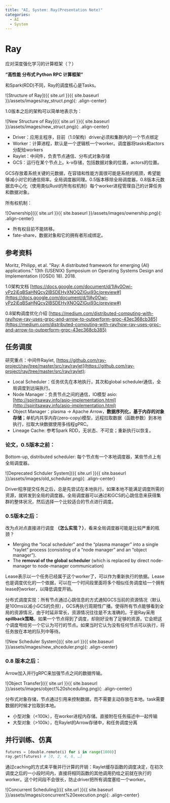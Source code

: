 ```yaml
---
title: "AI, System: Ray(Presentation Note)"
categories:
  - AI
  - System
---
```


# Ray

应对深度强化学习的计算框架（？）

**“高性能 分布式 Python RPC 计算框架”**

和Spark(RDD)不同，Ray的调度核心是Tasks。

![Structure of Ray]({{ site.url }}{{ site.baseurl }}/assets/images/ray_struct.png){: .align-center}

1.0版本之后的架构可以简单地表示为：

![New Structure of Ray]({{ site.url }}{{ site.baseurl }}/assets/images/new_struct.png){: .align-center}

* Driver：应用主程序，目前（1.0架构）driver必须和集群内的一个节点绑定
* Worker：计算进程，默认是一个逻辑核一个worker。调度器将tasks和actors分配给workers
* Raylet：中间件，负责节点通信、分布式对象存储
* GCS：运行在某个节点上。k-v存储，包括数据对象的位置，actors的位置。

GCS存放着系统关键的元数据，在容错和性能方面很可能是系统的瓶颈，希望能够减小对它的通信频率。全局调度器同理。0.5版本移除全局调度器，0.8版本元数据去中心化（使用类似Rust的所有权机制）每个worker进程管理自己的计算任务和数据对象。

所有权机制：

![Ownership]({{ site.url }}{{ site.baseurl }}/assets/images/ownership.png){: .align-center}

* 所有权目前不能转移。
* fate-share，数据对象和它的拥有者形成绑定。

## 参考资料

Moritz, Philipp, et al. "Ray: A distributed framework for emerging {AI} applications." 13th {USENIX} Symposium on Operating Systems Design and Implementation ({OSDI} 18). 2018.

1.0架构文档 [https://docs.google.com/document/d/1lAy0Owi-vPz2jEqBSaHNQcy2IBSDEHyXNOQZlGuj93c/preview#](https://docs.google.com/document/d/1lAy0Owi-vPz2jEqBSaHNQcy2IBSDEHyXNOQZlGuj93c/preview#)

0.8架构调度优化介绍 [https://medium.com/distributed-computing-with-ray/how-ray-uses-grpc-and-arrow-to-outperform-grpc-43ec368cb385](https://medium.com/distributed-computing-with-ray/how-ray-uses-grpc-and-arrow-to-outperform-grpc-43ec368cb385)

## 任务调度

研究重点：中间件Raylet, [https://github.com/ray-project/ray/tree/master/src/ray/raylet](https://github.com/ray-project/ray/tree/master/src/ray/raylet):

* Local Scheduler：任务优先在本地执行，其次和global scheduler通信，全局调度到远端执行。
* Node Manager：负责节点之间的通信，IO模型 asio: [http://spiritsaway.info/asio-implementation.html](http://spiritsaway.info/asio-implementation.html)
* Object Manager：plasma -> Apache Arrow，**数据序列化，基于内存的对象存储**；单机内共享内存(zero-copy)模型，远程拉取数据（函数参数）到本地执行，拉取大块数据使用多线程gPRC。
* Lineage Cache: 参考Spark RDD，无状态、不可变；重新执行以恢复。

### 论文，0.5版本之前：

Bottom-up, distributed scheduler: 每个节点有一个本地调度器，某些节点上有全局调度器。

![Deprecated Schduler System]({{ site.url }}{{ site.baseurl }}/assets/images/old_scheduler.png){: .align-center}

Driver程序提交任务之后，总是先尝试在本地执行。如果本地不能满足调度所需的资源，就转发到全局的调度器。全局调度器可以通过和GCS的心跳信息来获得集群的整体状况，然后选择一个比较适合的节点进行调度。

### 0.5版本之后：

改为点对点直接进行调度 **（怎么实现？）**，看来全局调度器可能是比较严重的瓶颈？

* Merging the “local scheduler” and the “plasma manager” into a single “raylet” process (consisting of a “node manager” and an “object manager”).
* The **removal of the global scheduler** (which is replaced by direct node-manager to node-manager communication)

Lease表示以一个任务已经属于这个worker了，可以作为重新执行的依据。Lease也是调度优化的一个依据，可以在一个时间段里面将多个相似任务调度给一个拥有lease的worker，以降低调度开销。

分布式调度实现：所有节点通过心跳信息的方式通知GCS当前的资源情况（默认是100ms以减小GCS的负担），GCS再执行周期性广播。使得所有节点能够看到全局的资源情况，由于时延非常长，资源情况往往是不太准确的。于是Ray采用**spillback策略**，如果一个节点得到了调度，却刚好没有了足够的资源，它会把这个调度甩给另一个它认为可行的节点。如果当时它认为没有任何节点可以执行，将任务放在本地的队列中等待。

![New Scheduler System]({{ site.url }}{{ site.baseurl }}/assets/images/new_shceduler.png){: .align-center}

### 0.8 版本之后：

Arrow加入并行gRPC来加强节点之间的数据传输。

![Object Transfer]({{ site.url }}{{ site.baseurl }}/assets/images/object%20shceduling.png){: .align-center}

分布式对象存储，节点通过引用来控制数据，而不需要主动存放在本地。task需要数据的时候才拉取到本地。

* 小型对象（<100k），在worker进程内存储。直接附在任务描述中一起传输
* 大型对象（>100k），在Raylet的Arrow存储中，和任务调度分离

## 并行训练、仿真

```python
futures = [double.remote(i) for i in range(1000)]
ray.get(futures) # [0, 2, 4, 6, …]
```

通过caching的方式来平衡并行计算的开销：Raylet缓存函数的调度决定，在初次调度之后的一小段时间内，直接将相同函数的其他调用扔给之前就在执行的worker。这个时间段不会很长，防止driver把所有调度塞给一个worker。

![Concurrent Scheduling]({{ site.url }}{{ site.baseurl }}/assets/images/concurrent%20execution.png){: .align-center}
